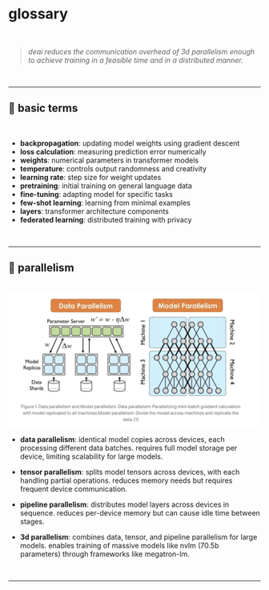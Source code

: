 # glossary

<br>

> <i>deai reduces the communication overhead of 3d parallelism enough to achieve training in a feasible time and in a distributed manner.</i>

<br>

---

## 🌲 basic terms

<br>

- <b>backpropagation</b>: updating model weights using gradient descent
- <b>loss calculation</b>: measuring prediction error numerically
- <b>weights</b>: numerical parameters in transformer models
- <b>temperature</b>: controls output randomness and creativity
- <b>learning rate</b>: step size for weight updates
- <b>pretraining</b>: initial training on general language data
- <b>fine-tuning</b>: adapting model for specific tasks
- <b>few-shot learning</b>: learning from minimal examples
- <b>layers</b>: transformer architecture components
- <b>federated learning</b>: distributed training with privacy

<br>

--- 

## 🌲 parallelism

<br>

<img src="imgs/parallelism.png" width="500">

<br>

- <b>data parallelism</b>: identical model copies across devices, each processing different data batches. requires full model storage per device, limiting scalability for large models.

- <b>tensor parallelism</b>: splits model tensors across devices, with each handling partial operations. reduces memory needs but requires frequent device communication.

- <b>pipeline parallelism</b>: distributes model layers across devices in sequence. reduces per-device memory but can cause idle time between stages.

- <b>3d parallelism</b>: combines data, tensor, and pipeline parallelism for large models. enables training of massive models like nvlm (70.5b parameters) through frameworks like megatron-lm.

<br>

---
